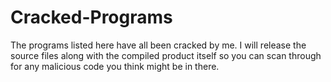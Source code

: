 # Cracked-Programs
The programs listed here have all been cracked by me. I will release the source files along with the compiled product itself so you can scan through for any malicious code you think might be in there.
